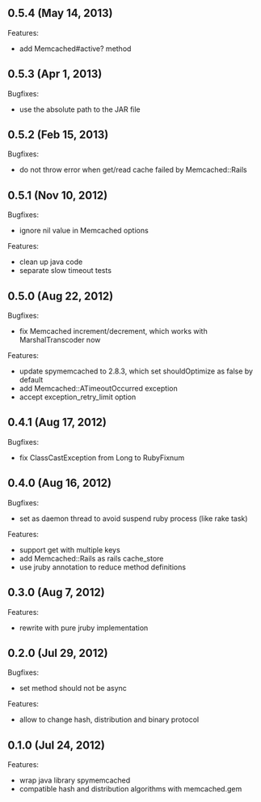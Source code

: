 ## 0.5.4 (May 14, 2013)

Features:

  - add Memcached#active? method

## 0.5.3 (Apr 1, 2013)

Bugfixes:

  - use the absolute path to the JAR file

## 0.5.2 (Feb 15, 2013)

Bugfixes:

  - do not throw error when get/read cache failed by Memcached::Rails

## 0.5.1 (Nov 10, 2012)

Bugfixes:

  - ignore nil value in Memcached options

Features:

  - clean up java code
  - separate slow timeout tests

## 0.5.0 (Aug 22, 2012)

Bugfixes:

  - fix Memcached increment/decrement, which works with MarshalTranscoder
now

Features:

  - update spymemcached to 2.8.3, which set shouldOptimize as false by
default
  - add Memcached::ATimeoutOccurred exception
  - accept exception_retry_limit option

## 0.4.1 (Aug 17, 2012)

Bugfixes:

  - fix ClassCastException from Long to RubyFixnum

## 0.4.0 (Aug 16, 2012)

Bugfixes:

  - set as daemon thread to avoid suspend ruby process (like rake task)

Features:

  - support get with multiple keys
  - add Memcached::Rails as rails cache_store
  - use jruby annotation to reduce method definitions

## 0.3.0 (Aug 7, 2012)

Features:

  - rewrite with pure jruby implementation

## 0.2.0 (Jul 29, 2012)

Bugfixes:

  - set method should not be async

Features:

  - allow to change hash, distribution and binary protocol

## 0.1.0 (Jul 24, 2012)

Features:

  - wrap java library spymemcached
  - compatible hash and distribution algorithms with memcached.gem
